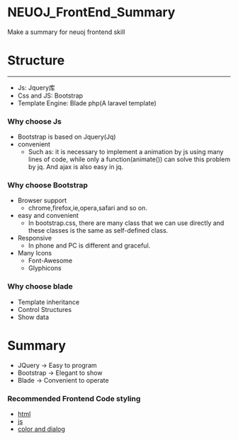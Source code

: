 # NEUOJ_FrontEnd_Summary
Make a summary for neuoj frontend skill

# Structure 
---
* Js: Jquery库
* Css and JS: Bootstrap
* Template Engine: Blade php(A laravel template)

### Why choose Js
* Bootstrap is based on Jquery(Jq)
* convenient
  * Such as: it is necessary to implement a animation by js using many lines of code, while only a function(animate()) can solve this problem by jq. And ajax is also easy in jq.

### Why choose Bootstrap
* Browser support
  * chrome,firefox,ie,opera,safari and so on.
* easy and convenient
  * In bootstrap.css, there are many class that we can use directly and these classes is the same as self-defined class.
* Responsive
  * In phone and PC is different and graceful.
* Many Icons
  * Font-Awesome
  * Glyphicons

### Why choose blade
* Template inheritance
* Control Structures
* Show data

# Summary
* JQuery -> Easy to program
* Bootstrap -> Elegant to show
* Blade -> Convenient to operate
 
### Recommended Frontend Code styling
* [html](http://www.cnblogs.com/whitewolf/p/4491707.html#comment_tip)
* [js](http://www.cnblogs.com/whitewolf/p/4491447.html)
* [color and dialog](https://www.almsaeedstudio.com/themes/AdminLTE/pages/UI/general.html)
